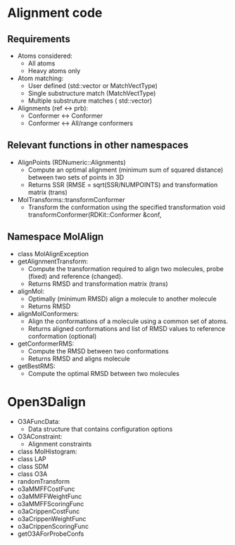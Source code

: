 # Alignment code

## Requirements
* Atoms considered:
  * All atoms
  * Heavy atoms only
* Atom matching:
  * User defined (std::vector<MatchVectType> or MatchVectType)
  * Single substructure match (MatchVectType)
  * Multiple substruture matches ( std::vector<MatchVectType>)
* Alignments (ref <-> prb):
  * Conformer <-> Conformer
  * Conformer <-> All/range conformers

## Relevant functions in other namespaces
* AlignPoints (RDNumeric::Alignments)
  * Compute an optimal alignment (minimum sum of squared distance) between two sets of points in 3D
  * Returns SSR (RMSE = sqrt(SSR/NUMPOINTS) and transformation matrix (trans)
* MolTransforms::transformConformer
  * Transform the conformation using the specified transformation
void transformConformer(RDKit::Conformer &conf,


## Namespace MolAlign
* class MolAlignException
* getAlignmentTransform: 
  * Compute the transformation required to align two molecules, probe (fixed) and reference (changed).
  * Returns RMSD and transformation matrix (trans)
* alignMol:
  * Optimally (minimum RMSD) align a molecule to another molecule
  * Returns RMSD
* alignMolConformers:
  * Align the conformations of a molecule using a common set of atoms.
  * Returns aligned conformations and list of RMSD values to reference conformation (optional)
* getConformerRMS:
  * Compute the RMSD between two conformations
  * Returns RMSD and aligns molecule
* getBestRMS:
  * Compute the optimal RMSD between two molecules

# Open3Dalign
* O3AFuncData:
  * Data structure that contains configuration options
* O3AConstraint:
  * Alignment constraints
* class MolHistogram:
* class LAP
* class SDM
* class O3A
* randomTransform
* o3aMMFFCostFunc
* o3aMMFFWeightFunc
* o3aMMFFScoringFunc
* o3aCrippenCostFunc
* o3aCrippenWeightFunc
* o3aCrippenScoringFunc
* getO3AForProbeConfs

